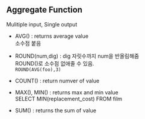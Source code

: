 ## Aggregate Function   
   
Mulitiple input, Single output   
   
- AVG() : returns average value   
소수점 붙음   

- ROUND(num,dig) : dig 자릿수까지 num을 반올림해줌       
ROUND()로 소수점 없애줄 수 있음.    
`ROUND(AVG(foo),3)`   
   

- COUNT() : return numver of value
- MAX(), MIN() : returns max and min value   
SELECT MIN(replacement_cost) FROM film
- SUM() : returns the sum of value